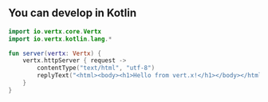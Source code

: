 ## You can develop in Kotlin

```kotlin
import io.vertx.core.Vertx
import io.vertx.kotlin.lang.*

fun server(vertx: Vertx) {
    vertx.httpServer { request ->
        contentType("text/html", "utf-8")
        replyText("<html><body><h1>Hello from vert.x!</h1></body></html>")
    }
}
```


